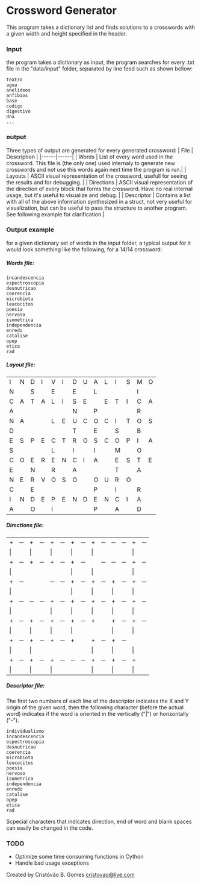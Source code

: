 
# Crossword Generator
This program takes a dictionary list and finds solutions to a crosswords with a given width and height specified in the header. 

### Input
the program takes a dictionary as input, the program searches for every .txt file in the "data/input" folder, separated by line feed such as shown bellow:
```
teatro
agua
anelideos
anfibios
base
codigo
digestivo
dna
...
```
### output
Three types of output are generated for every generated crossword:
| File | Description |
|------|------|
| Words | List of every word used in the crossword. This file is (the only one) used internaly to generate  new crosswords and not use this words again next time the program is run.|
| Layouts | ASCII visual representation of the crossword, usefull for seeing the results and for debugging. |
| Directions | ASCII visual representation of the direction of every block that forms the crossword. Have no real internal usage, but it's useful to visualize and debug. |
| Descriptor | Contains a list with all of the above information synthesized in a struct, not very useful for visualization, but can be useful to pass the structure to another program. See following example for clarification.|

### Output example
for a given dictionary set of words in the input folder, a typical output for it would look something like the following, for a 14/14 crossword:
##### Words file:
``` individualismo
incandescencia
espectroscopia
desnutricao
coerencia
microbiota
leucocitos
poesia
nervoso
isometrica
independencia
enredo
catalise
opep
etica
rad

```
##### Layout file:
|||||||||||||||
|------|------|------|------|------|------|------|------|------|------|------|------|------|------|
|I|N|D|I|V|I|D|U|A|L|I|S|M|O|
|N| |S| |E| |E| |L| | | |I| |
|C|A|T|A|L|I|S|E| |E|T|I|C|A|
|A| | | | | |N| |P| | | |R| |
|N|A| | |L|E|U|C|O|C|I|T|O|S|
|D| | | | | |T| |E| |S| |B| |
|E|S|P|E|C|T|R|O|S|C|O|P|I|A|
|S| | | |L| |I| |I| |M| |O| |
|C|O|E|R|E|N|C|I|A| |E|S|T|E|
|E| |N| |R| |A| | | |T| |A| |
|N|E|R|V|O|S|O| |O|U|R|O| | |
|C| |E| | | | | |P| |I| |R| |
|I|N|D|E|P|E|N|D|E|N|C|I|A| |
|A| |O| |I| | | |P| |A| |D| |

##### Directions file:
|||||||||||||||
|------|------|------|------|------|------|------|------|------|------|------|------|------|------|
|+|─|+|─|+|─|+|─|+|─|─|─|+|─|
|\|| |\|| |\| ||\|| |\|| | | |\| |
|+|─|+|─|+|─|+|─| |─|─|─|+|─|
|\| | | | | ||\|| |\|| | | |\| |
|+|─| | |─|─|+|─|+|─|+|─|+|─|
|\| | | | | ||\|| |\|| |\|| |\| |
|+|─|─|─|+|─|+|─|+|─|+|─|+|─|
|\|| | | |\|| |\|| |\|| |\|| |\| ||
|+|─|+|─|+|─|+|─|+| |+|─|+|─|
|\|| |\|| |\|| |\|| | | |\|| |\|| |
|+|─|+|─|+|─|+| |+|─|+|─| | |
|\|| |\|| | | | | |\|| |\|| |\|| |
|+|─|+|─|+|─|─|─|+|─|+|─|+| |
|\|| |\|| |\|| | | |\|| |\|| |\|| |

##### Descriptor file:
The first two numbers of each line of the descriptor indicates the X and Y origin of the given word, then the following character (before the actual word) indicates if the word is oriented in the vertically ("|") or horizontally ("-").
```
individualismo
incandescencia
espectroscopia
desnutricao
coerencia
microbiota
leucocitos
poesia
nervoso
isometrica
independencia
enredo
catalise
opep
etica
rad
```

Scpecial characters that indicates direction, end of word and blank spaces can easily be changed in the code.

### TODO
- Optimize some time consuming functions in Cython
- Handle bad usage exceptions 

    
Created by Cristóvão B. Gomes
cristovao@live.com